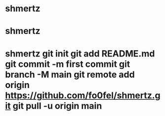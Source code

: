 # shmertz
# shmertz
# shmertz git init git add README.md git commit -m first commit git branch -M main git remote add origin https://github.com/fo0fel/shmertz.git git pull -u origin main
